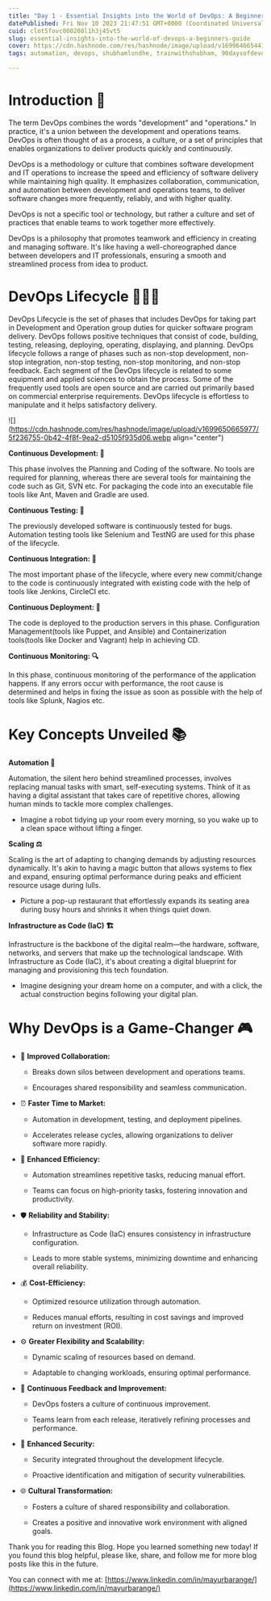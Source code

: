 ```yaml
---
title: "Day 1 - Essential Insights into the World of DevOps: A Beginner's Guide"
datePublished: Fri Nov 10 2023 21:47:51 GMT+0000 (Coordinated Universal Time)
cuid: clot5fovc000208l1h3j45vt5
slug: essential-insights-into-the-world-of-devops-a-beginners-guide
cover: https://cdn.hashnode.com/res/hashnode/image/upload/v1699646654418/cb86de54-fcc3-476a-9113-df2da15a55f2.jpeg
tags: automation, devops, shubhamlondhe, trainwithshubham, 90daysofdevopschallenge

---
```


# **Introduction 🚀**

The term DevOps combines the words "development" and "operations." In practice, it's a union between the development and operations teams. DevOps is often thought of as a process, a culture, or a set of principles that enables organizations to deliver products quickly and continuously.

DevOps is a methodology or culture that combines software development and IT operations to increase the speed and efficiency of software delivery while maintaining high quality. It emphasizes collaboration, communication, and automation between development and operations teams, to deliver software changes more frequently, reliably, and with higher quality.

DevOps is not a specific tool or technology, but rather a culture and set of practices that enable teams to work together more effectively.

DevOps is a philosophy that promotes teamwork and efficiency in creating and managing software. It's like having a well-choreographed dance between developers and IT professionals, ensuring a smooth and streamlined process from idea to product.

# DevOps Lifecycle 🚴🏻‍♂️

DevOps Lifecycle is the set of phases that includes DevOps for taking part in Development and Operation group duties for quicker software program delivery. DevOps follows positive techniques that consist of code, building, testing, releasing, deploying, operating, displaying, and planning. DevOps lifecycle follows a range of phases such as non-stop development, non-stop integration, non-stop testing, non-stop monitoring, and non-stop feedback. Each segment of the DevOps lifecycle is related to some equipment and applied sciences to obtain the process. Some of the frequently used tools are open source and are carried out primarily based on commercial enterprise requirements. DevOps lifecycle is effortless to manipulate and it helps satisfactory delivery.

![](https://cdn.hashnode.com/res/hashnode/image/upload/v1699650665977/5f236755-0b42-4f8f-9ea2-d5105f935d06.webp align="center")

**Continuous Development: 🚀**

This phase involves the Planning and Coding of the software. No tools are required for planning, whereas there are several tools for maintaining the code such as Git, SVN etc. For packaging the code into an executable file tools like Ant, Maven and Gradle are used.

**Continuous Testing: 🧪**

The previously developed software is continuously tested for bugs. Automation testing tools like Selenium and TestNG are used for this phase of the lifecycle.

**Continuous Integration: 🔄**

The most important phase of the lifecycle, where every new commit/change to the code is continuously integrated with existing code with the help of tools like Jenkins, CircleCI etc.

**Continuous Deployment: 🚚**

The code is deployed to the production servers in this phase. Configuration Management(tools like Puppet, and Ansible) and Containerization tools(tools like Docker and Vagrant) help in achieving CD.

**Continuous Monitoring: 🔍**

In this phase, continuous monitoring of the performance of the application happens. If any errors occur with performance, the root cause is determined and helps in fixing the issue as soon as possible with the help of tools like Splunk, Nagios etc.

# **Key Concepts Unveiled 📚**

**Automation 🤖**

Automation, the silent hero behind streamlined processes, involves replacing manual tasks with smart, self-executing systems. Think of it as having a digital assistant that takes care of repetitive chores, allowing human minds to tackle more complex challenges.

* Imagine a robot tidying up your room every morning, so you wake up to a clean space without lifting a finger.
    

**Scaling ⚖️**

Scaling is the art of adapting to changing demands by adjusting resources dynamically. It's akin to having a magic button that allows systems to flex and expand, ensuring optimal performance during peaks and efficient resource usage during lulls.

* Picture a pop-up restaurant that effortlessly expands its seating area during busy hours and shrinks it when things quiet down.
    

**Infrastructure as Code (IaC) 🏗️**

Infrastructure is the backbone of the digital realm—the hardware, software, networks, and servers that make up the technological landscape. With Infrastructure as Code (IaC), it's about creating a digital blueprint for managing and provisioning this tech foundation.

* Imagine designing your dream home on a computer, and with a click, the actual construction begins following your digital plan.
    

# **Why DevOps is a Game-Changer 🎮**

* 🤝 **Improved Collaboration:**
    
    * Breaks down silos between development and operations teams.
        
    * Encourages shared responsibility and seamless communication.
        
* ⏰ **Faster Time to Market:**
    
    * Automation in development, testing, and deployment pipelines.
        
    * Accelerates release cycles, allowing organizations to deliver software more rapidly.
        
* 🚀 **Enhanced Efficiency:**
    
    * Automation streamlines repetitive tasks, reducing manual effort.
        
    * Teams can focus on high-priority tasks, fostering innovation and productivity.
        
* 🛡️ **Reliability and Stability:**
    
    * Infrastructure as Code (IaC) ensures consistency in infrastructure configuration.
        
    * Leads to more stable systems, minimizing downtime and enhancing overall reliability.
        
* 💰 **Cost-Efficiency:**
    
    * Optimized resource utilization through automation.
        
    * Reduces manual efforts, resulting in cost savings and improved return on investment (ROI).
        
* ⚙️ **Greater Flexibility and Scalability:**
    
    * Dynamic scaling of resources based on demand.
        
    * Adaptable to changing workloads, ensuring optimal performance.
        
* 🔄 **Continuous Feedback and Improvement:**
    
    * DevOps fosters a culture of continuous improvement.
        
    * Teams learn from each release, iteratively refining processes and performance.
        
* 🔐 **Enhanced Security:**
    
    * Security integrated throughout the development lifecycle.
        
    * Proactive identification and mitigation of security vulnerabilities.
        
* 🌐 **Cultural Transformation:**
    
    * Fosters a culture of shared responsibility and collaboration.
        
    * Creates a positive and innovative work environment with aligned goals.
        

Thank you for reading this Blog. Hope you learned something new today! If you found this blog helpful, please like, share, and follow me for more blog posts like this in the future.

You can connect with me at: [https://www.linkedin.com/in/mayurbarange/](https://www.linkedin.com/in/mayurbarange/)